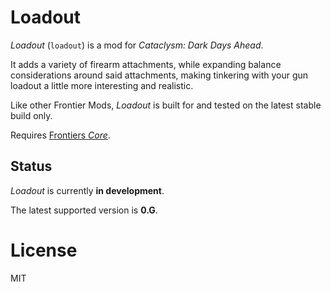 # Loadout

*Loadout* (`loadout`) is a mod for *Cataclysm: Dark Days Ahead*.

It adds a variety of firearm attachments, while expanding balance considerations around said attachments, making tinkering with your gun loadout a little more interesting and realistic.

Like other Frontier Mods, *Loadout* is built for and tested on the latest stable build only.

Requires [Frontiers *Core*](https://github.com/FrontierMods/Core).


## Status

*Loadout* is currently **in development**.

The latest supported version is **0.G**.


# License

MIT